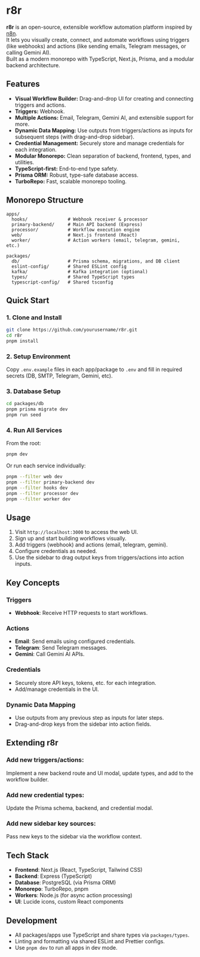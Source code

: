 # r8r

**r8r** is an open-source, extensible workflow automation platform inspired by [n8n](https://n8n.io/).  
It lets you visually create, connect, and automate workflows using triggers (like webhooks) and actions (like sending emails, Telegram messages, or calling Gemini AI).  
Built as a modern monorepo with TypeScript, Next.js, Prisma, and a modular backend architecture.



## Features

- **Visual Workflow Builder:** Drag-and-drop UI for creating and connecting triggers and actions.
- **Triggers:** Webhook.
- **Multiple Actions:** Email, Telegram, Gemini AI, and extensible support for more.
- **Dynamic Data Mapping:** Use outputs from triggers/actions as inputs for subsequent steps (with drag-and-drop sidebar).
- **Credential Management:** Securely store and manage credentials for each integration.
- **Modular Monorepo:** Clean separation of backend, frontend, types, and utilities.
- **TypeScript-first:** End-to-end type safety.
- **Prisma ORM:** Robust, type-safe database access.
- **TurboRepo:** Fast, scalable monorepo tooling.


## Monorepo Structure

```
apps/
  hooks/               # Webhook receiver & processor
  primary-backend/     # Main API backend (Express)
  processor/           # Workflow execution engine
  web/                 # Next.js frontend (React)
  worker/              # Action workers (email, telegram, gemini, etc.)

packages/
  db/                  # Prisma schema, migrations, and DB client
  eslint-config/       # Shared ESLint config
  kafka/               # Kafka integration (optional)
  types/               # Shared TypeScript types
  typescript-config/   # Shared tsconfig
```

## Quick Start

### 1. **Clone and Install**

```sh
git clone https://github.com/yourusername/r8r.git
cd r8r
pnpm install
```

### 2. **Setup Environment**

Copy `.env.example` files in each app/package to `.env` and fill in required secrets (DB, SMTP, Telegram, Gemini, etc).

### 3. **Database Setup**

```sh
cd packages/db
pnpm prisma migrate dev
pnpm run seed
```

### 4. **Run All Services**

From the root:

```sh
pnpm dev
```

Or run each service individually:

```sh
pnpm --filter web dev
pnpm --filter primary-backend dev
pnpm --filter hooks dev
pnpm --filter processor dev
pnpm --filter worker dev
```


## Usage

1. Visit `http://localhost:3000` to access the web UI.
2. Sign up and start building workflows visually.
3. Add triggers (webhook) and actions (email, telegram, gemini).
4. Configure credentials as needed.
5. Use the sidebar to drag output keys from triggers/actions into action inputs.


## Key Concepts

### Triggers

- **Webhook**: Receive HTTP requests to start workflows.

### Actions

- **Email**: Send emails using configured credentials.
- **Telegram**: Send Telegram messages.
- **Gemini**: Call Gemini AI APIs.

### Credentials

- Securely store API keys, tokens, etc. for each integration.
- Add/manage credentials in the UI.

### Dynamic Data Mapping

- Use outputs from any previous step as inputs for later steps.
- Drag-and-drop keys from the sidebar into action fields.


## Extending r8r

### Add new triggers/actions:

Implement a new backend route and UI modal, update types, and add to the workflow builder.

### Add new credential types:

Update the Prisma schema, backend, and credential modal.

### Add new sidebar key sources:

Pass new keys to the sidebar via the workflow context.


## Tech Stack

- **Frontend**: Next.js (React, TypeScript, Tailwind CSS)
- **Backend**: Express (TypeScript)
- **Database**: PostgreSQL (via Prisma ORM)
- **Monorepo**: TurboRepo, pnpm
- **Workers**: Node.js (for async action processing)
- **UI**: Lucide icons, custom React components


## Development

- All packages/apps use TypeScript and share types via `packages/types`.
- Linting and formatting via shared ESLint and Prettier configs.
- Use `pnpm dev` to run all apps in dev mode.